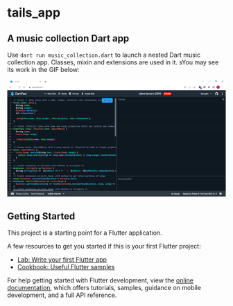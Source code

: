 # tails_app

## A music collection Dart app
Use `dart run music_collection.dart` to launch a nested Dart music collection app. Classes, mixin and extensions are used in it. sYou may see its work in the GIF below:

![Music collection app work](/music_collection.gif)

## Getting Started

This project is a starting point for a Flutter application.

A few resources to get you started if this is your first Flutter project:

- [Lab: Write your first Flutter app](https://docs.flutter.dev/get-started/codelab)
- [Cookbook: Useful Flutter samples](https://docs.flutter.dev/cookbook)

For help getting started with Flutter development, view the
[online documentation](https://docs.flutter.dev/), which offers tutorials,
samples, guidance on mobile development, and a full API reference.
